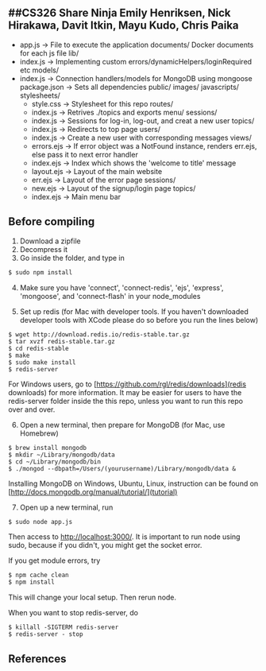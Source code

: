 ##CS326 Share Ninja
Emily Henriksen, Nick Hirakawa, Davit Itkin, Mayu Kudo, Chris Paika
----------
+ app.js -> File to execute the application
documents/
  Docker documents for each js file
lib/
+ index.js -> Implementing custom errors/dynamicHelpers/loginRequired etc
models/
+ index.js -> Connection handlers/models for MongoDB using mongoose
package.json -> Sets all dependencies
public/
  images/
  javascripts/
  stylesheets/
     + style.css -> Stylesheet for this repo
routes/
  + index.js -> Retrives ./topics and exports
  menu/
  sessions/
  + index.js -> Sessions for log-in, log-out, and creat a new user
  topics/
  + index.js -> Redirects to top page
  users/
  + index.js -> Create a new user with corresponding messages
views/
  + errors.ejs -> If error object was a NotFound instance, renders err.ejs, else pass it to next error handler
  + index.ejs -> Index which shows the 'welcome to title' message
  + layout.ejs -> Layout of the main website
  + err.ejs -> Layout of the error page
  sessions/
  + new.ejs -> Layout of the signup/login page
  topics/
  + index.ejs -> Main menu bar

## Before compiling
1) Download a zipfile
2) Decompress it
3) Go inside the folder, and type in
```sh
$ sudo npm install
```
4) Make sure you have 'connect', 'connect-redis', 'ejs', 'express', 'mongoose', and 'connect-flash' in your node_modules

5) Set up redis (for Mac with developer tools. If you haven't downloaded developer tools with XCode please do so before you run the lines below)
 ```
$ wget http://download.redis.io/redis-stable.tar.gz
$ tar xvzf redis-stable.tar.gz
$ cd redis-stable
$ make
$ sudo make install
$ redis-server
 ```
 For Windows users, go to [https://github.com/rgl/redis/downloads](redis downloads) for more information. It may be easier for users to have the redis-server folder inside the this repo, unless you want to run this repo over and over.


6) Open a new terminal, then prepare for MongoDB (for Mac, use Homebrew)

```
$ brew install mongodb
$ mkdir ~/Library/mongodb/data
$ cd ~/Library/mongodb/bin
$ ./mongod --dbpath=/Users/(yourusername)/Library/mongodb/data &
```
Installing MongoDB on Windows, Ubuntu, Linux, instruction can be found on [http://docs.mongodb.org/manual/tutorial/](tutorial)

7) Open up a new terminal, run
```
$ sudo node app.js
```

Then access to 
[http://localhost:3000/](localhost:3000).
It is important to run node using sudo, because if you didn't, you might get the socket error.

If you get module errors, try

```sh
$ npm cache clean
$ npm install
```

This will change your local setup. Then rerun node.



When you want to stop redis-server, do
```
$ killall -SIGTERM redis-server
$ redis-server - stop
```

## References
